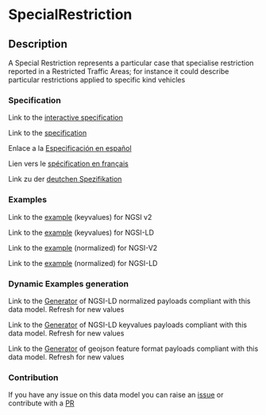 # SpecialRestriction

## Description 

A Special Restriction represents a particular case that specialise restriction reported in a Restricted Traffic Areas; for instance it could describe particular restrictions applied to specific kind vehicles
### Specification

Link to the [interactive specification](https://swagger.lab.fiware.org/?url=https://github.com/smart-data-models/dataModel.Transportation/blob/master/SpecialRestriction/swagger.yaml)

Link to the [specification](https://github.com/smart-data-models/dataModel.Transportation/blob/master/SpecialRestriction/doc/spec.md)

Enlace a la [Especificación en español](https://github.com/smart-data-models/dataModel.Transportation/blob/master/SpecialRestriction/doc/spec_ES.md)

Lien vers le [spécification en français](https://github.com/smart-data-models/dataModel.Transportation/blob/master/SpecialRestriction/doc/spec_FR.md)

Link zu der [deutchen Spezifikation](https://github.com/smart-data-models/dataModel.Transportation/blob/master/SpecialRestriction/doc/spec_DE.md)
### Examples

Link to the [example](https://github.com/smart-data-models/dataModel.Transportation/blob/master/SpecialRestriction/examples/example.json) (keyvalues) for NGSI v2

Link to the [example](https://github.com/smart-data-models/dataModel.Transportation/blob/master/SpecialRestriction/examples/example.jsonld) (keyvalues) for NGSI-LD

Link to the [example](https://github.com/smart-data-models/dataModel.Transportation/blob/master/SpecialRestriction/examples/example-normalized.json) (normalized) for NGSI-V2

Link to the [example](https://github.com/smart-data-models/dataModel.Transportation/blob/master/SpecialRestriction/examples/example-normalized.jsonld) (normalized) for NGSI-LD
### Dynamic Examples generation

Link to the [Generator](https://smartdatamodels.org/extra/ngsi-ld_generator_v0.92.php?schemaUrl=https://raw.githubusercontent.com/smart-data-models/dataModel.Transportation/master/SpecialRestriction/schema.json&email=info@smartdatamodels.org) of NGSI-LD normalized payloads compliant with this data model. Refresh for new values

Link to the [Generator](https://smartdatamodels.org/extra/ngsi-ld_generator_keyvalues_v0.92.php?schemaUrl=https://raw.githubusercontent.com/smart-data-models/dataModel.Transportation/master/SpecialRestriction/schema.json&email=info@smartdatamodels.org) of NGSI-LD keyvalues payloads compliant with this data model. Refresh for new values

Link to the [Generator](https://smartdatamodels.org/extra/geojson_features_generator_v1.0.php?schemaUrl=https://raw.githubusercontent.com/smart-data-models/dataModel.Transportation/master/SpecialRestriction/schema.json&email=info@smartdatamodels.org) of geojson feature format payloads compliant with this data model. Refresh for new values
### Contribution

 If you have any issue on this data model you can raise an [issue](https://github.com/smart-data-models/dataModel.Transportation/issues)  or contribute with a [PR](https://github.com/smart-data-models/dataModel.Transportation/pulls)